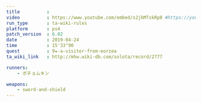 ```yaml
---
title          :
video          : https://www.youtube.com/embed/s2jhMTskRp8 #https://youtu.be/s2jhMTskRp8
run_type       : ta-wiki-rules
platform       : ps4
patch_version  : 6.02
date           : 2019-04-24
time           : 15'33"90
quest          : 9★-a-visitor-from-eorzea
ta_wiki_link   : http://mhw.wiki-db.com/solota/record/2777

runners:
    - ポチョムキン

weapons:
    - sword-and-shield
---
```

